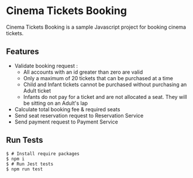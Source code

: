 # Cinema Tickets Booking

Cinema Tickets Booking is a sample Javascript project for booking cinema tickets.

## Features

* Validate booking request :
    * All accounts with an id greater than zero are valid
    * Only a maximum of 20 tickets that can be purchased at a time
    * Child and Infant tickets cannot be purchased without purchasing an Adult ticket
    * Infants do not pay for a ticket and are not allocated a seat. They will be sitting on an Adult's lap
* Calculate total booking fee & required seats
* Send seat reservation request to Reservation Service
* Send payment request to Payment Service


## Run Tests

```console
$ # Install require packages
$ npm i
$ # Run Jest tests
$ npm run test